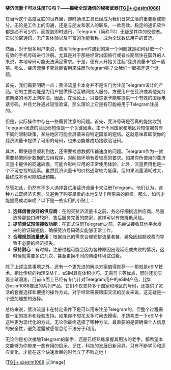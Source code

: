 **斐济流量卡可以注册TG吗？——揭秘全球通信的秘密武器[[TG💪+ @esim1088](https://t.me/s/esim1088)]**

在当今这个高度互联的世界里，即时通讯工具已经成为我们日常生活的重要组成部分。无论是工作上的沟通，还是与朋友和家人的联系，一款高效、稳定的通讯软件都是必不可少的。而提到即时通讯，Telegram（简称TG）无疑是其中的佼佼者。它以加密通讯、无广告体验以及丰富的功能著称，成为全球数亿用户的首选。

然而，对于很多用户来说，使用Telegram时遇到的第一个问题就是如何获取一个有效的手机号码进行注册。尤其是对于那些经常出国旅行或者长期居住在国外的人来说，本地号码可能无法满足需求。于是，便有人开始关注起“斐济流量卡”这一选项。那么，斐济流量卡究竟能否用来注册Telegram呢？让我们一起揭开这个谜题。

首先，我们需要明确一点：斐济流量卡本身并不是专门为注册Telegram设计的产品。它的主要功能是为用户提供移动互联网接入服务，方便用户在斐济或其他支持该网络的地方上网冲浪。因此，在理论上，只要这张卡能够提供一个有效的国际电话号码，并且允许通过短信验证，那么理论上它是有可能被用于Telegram注册的。

但是，实际操作中存在一些需要注意的问题。首先，斐济号码是否真的能接收到Telegram发送的验证码短信是一个关键因素。由于不同国家和地区对短信服务有不同的限制政策，某些地区可能会屏蔽来自特定国家的短信。这就意味着即使你的斐济流量卡提供了可用的号码，也未必能够成功接收验证码。

其次，即使短信顺利到达，还需要考虑数据传输速度的问题。Telegram作为一款需要频繁同步数据的应用程序，对网络环境有着较高的要求。如果你所使用的斐济流量卡提供的网速较慢，可能会影响应用的正常使用体验。此外，流量费用也是一个不可忽视的因素。虽然斐济流量卡的价格通常较为低廉，但如果流量消耗过大，最终成本也可能超出预期。

尽管如此，仍然有不少人选择尝试用斐济流量卡来注册Telegram。他们认为，这种方式既经济实惠，又避免了购买昂贵的本地SIM卡所带来的麻烦。那么，如何才能提高成功率呢？以下是一些实用的小贴士：

1. **选择信誉良好的供应商**：在购买斐济流量卡之前，务必仔细挑选供应商。尽量选择那些口碑较好、售后服务完善的商家，这样可以有效降低风险。
2. **提前测试短信接收功能**：在正式注册Telegram之前，先尝试接收其他平台发来的验证码短信，确保斐济号码确实能够正常工作。
3. **合理规划流量使用**：根据自己的需求合理安排流量套餐，避免因超额收费而导致不必要的经济损失。
4. **保持耐心**：有时候，注册过程可能会因为各种原因出现延迟或失败的情况，这时候就需要多试几次，甚至更换不同的网络环境试试看。

除了上述注意事项之外，还有一个更先进的解决方案值得推荐——那就是eSIM技术。相比传统的物理SIM卡，eSIM具有体积小巧、无需剪卡等优点，同时还能实现全球漫游。目前市面上已经有专门针对Telegram用户的eSIM产品，比如@esim1088推出的系列产品，它们不仅支持多个国家和地区的号码，还提供了灵活的套餐选择和便捷的操作方式。对于经常需要跨国交流的朋友来说，这无疑是一个更加理想的选择。

总结来说，斐济流量卡在特定条件下是可以用来注册Telegram的，但整个过程需要一定的技术和经验支持。如果你不想花太多时间去摸索，不妨考虑一下eSIM卡这种更为现代化的方式。无论你最终选择了哪种方法，最重要的是要确保个人信息的安全性，避免泄露敏感信息给不法分子利用。

无论你是初次接触Telegram的新手，还是已经熟练掌握其用法的老手，都希望本文能够为你带来一些有用的启示。记住，科技的发展日新月异，只有不断学习和适应变化，才能在这个快速发展的时代立于不败之地！

[[TG💪+ @esim1088](https://t.me/s/esim1088) ![Image](https://i.postimg.cc/4NQfJmqS/Snipaste-2025-05-13-00-14-12.png)]